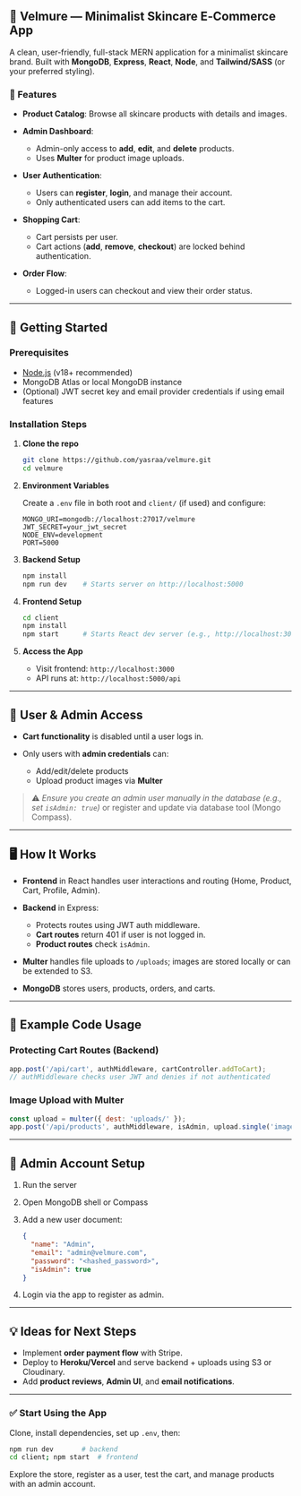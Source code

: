## 🌿 Velmure — Minimalist Skincare E‑Commerce App

A clean, user-friendly, full-stack MERN application for a minimalist skincare brand. Built with **MongoDB**, **Express**, **React**, **Node**, and **Tailwind/SASS** (or your preferred styling).

### 🔹 Features

* **Product Catalog**: Browse all skincare products with details and images.
* **Admin Dashboard**:

  * Admin-only access to **add**, **edit**, and **delete** products.
  * Uses **Multer** for product image uploads.
* **User Authentication**:

  * Users can **register**, **login**, and manage their account.
  * Only authenticated users can add items to the cart.
* **Shopping Cart**:

  * Cart persists per user.
  * Cart actions (**add**, **remove**, **checkout**) are locked behind authentication.
* **Order Flow**:

  * Logged-in users can checkout and view their order status.

---

## 📌 Getting Started

### Prerequisites

* [Node.js](https://nodejs.org/) (v18+ recommended)
* MongoDB Atlas or local MongoDB instance
* (Optional) JWT secret key and email provider credentials if using email features

### Installation Steps

1. **Clone the repo**

   ```bash
   git clone https://github.com/yasraa/velmure.git
   cd velmure
   ```

2. **Environment Variables**

   Create a `.env` file in both root and `client/` (if used) and configure:

   ```env
   MONGO_URI=mongodb://localhost:27017/velmure
   JWT_SECRET=your_jwt_secret
   NODE_ENV=development
   PORT=5000
   ```

3. **Backend Setup**

   ```bash
   npm install
   npm run dev    # Starts server on http://localhost:5000
   ```

4. **Frontend Setup**

   ```bash
   cd client
   npm install
   npm start      # Starts React dev server (e.g., http://localhost:3000)
   ```

5. **Access the App**

   * Visit frontend: `http://localhost:3000`
   * API runs at: `http://localhost:5000/api`

---

## 🔐 User & Admin Access

* **Cart functionality** is disabled until a user logs in.
* Only users with **admin credentials** can:

  * Add/edit/delete products
  * Upload product images via **Multer**

> ⚠️ *Ensure you create an admin user manually in the database (e.g., set `isAdmin: true`)* or register and update via database tool (Mongo Compass).

---

## 🖥️ How It Works

* **Frontend** in React handles user interactions and routing (Home, Product, Cart, Profile, Admin).
* **Backend** in Express:

  * Protects routes using JWT auth middleware.
  * **Cart routes** return 401 if user is not logged in.
  * **Product routes** check `isAdmin`.
* **Multer** handles file uploads to `/uploads`; images are stored locally or can be extended to S3.
* **MongoDB** stores users, products, orders, and carts.

---

## 📄 Example Code Usage

### Protecting Cart Routes (Backend)

```js
app.post('/api/cart', authMiddleware, cartController.addToCart);
// authMiddleware checks user JWT and denies if not authenticated
```

### Image Upload with Multer

```js
const upload = multer({ dest: 'uploads/' });
app.post('/api/products', authMiddleware, isAdmin, upload.single('image'), productController.createProduct);
```

---

## 👥 Admin Account Setup

1. Run the server
2. Open MongoDB shell or Compass
3. Add a new user document:

   ```json
   {
     "name": "Admin",
     "email": "admin@velmure.com",
     "password": "<hashed_password>",
     "isAdmin": true
   }
   ```
4. Login via the app to register as admin.

---

## 💡 Ideas for Next Steps

* Implement **order payment flow** with Stripe.
* Deploy to **Heroku/Vercel** and serve backend + uploads using S3 or Cloudinary.
* Add **product reviews**, **Admin UI**, and **email notifications**.

---

### ✅ Start Using the App

Clone, install dependencies, set up `.env`, then:

```bash
npm run dev       # backend
cd client; npm start  # frontend
```

Explore the store, register as a user, test the cart, and manage products with an admin account.

